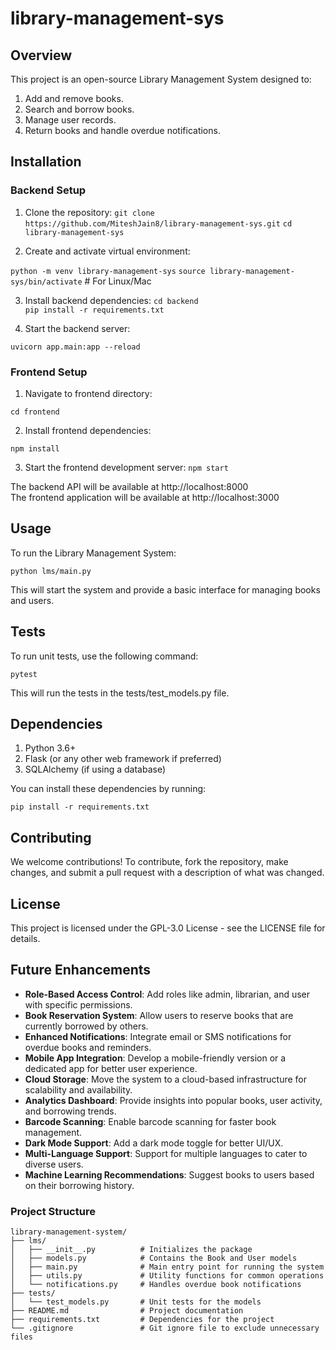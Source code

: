 # library-management-sys

## Overview
This project is an open-source Library Management System designed to:
1. Add and remove books.
2. Search and borrow books.
3. Manage user records.
4. Return books and handle overdue notifications.


## Installation

### Backend Setup
1. Clone the repository:
`git clone https://github.com/MiteshJain8/library-management-sys.git`
`cd library-management-sys`


2. Create and activate virtual environment:

`python -m venv library-management-sys`
`source library-management-sys/bin/activate`  # For Linux/Mac


3. Install backend dependencies:
`cd backend`  
`pip install -r requirements.txt`  


4. Start the backend server:

`uvicorn app.main:app --reload`


### Frontend Setup
1. Navigate to frontend directory:

`cd frontend`


2. Install frontend dependencies:

`npm install` 


3. Start the frontend development server:
`npm start`


The backend API will be available at http://localhost:8000  
The frontend application will be available at http://localhost:3000

## Usage
To run the Library Management System:

    python lms/main.py

This will start the system and provide a basic interface for managing books and users.

## Tests
To run unit tests, use the following command:

    pytest

This will run the tests in the tests/test_models.py file.

## Dependencies

1. Python 3.6+
2. Flask (or any other web framework if preferred)
3. SQLAlchemy (if using a database)

You can install these dependencies by running:

    pip install -r requirements.txt


## Contributing
We welcome contributions! To contribute, fork the repository, make changes, and submit a pull request with a description of what was changed.

## License
This project is licensed under the GPL-3.0 License - see the LICENSE file for details.
## Future Enhancements

- **Role-Based Access Control**: Add roles like admin, librarian, and user with specific permissions.
- **Book Reservation System**: Allow users to reserve books that are currently borrowed by others.
- **Enhanced Notifications**: Integrate email or SMS notifications for overdue books and reminders.
- **Mobile App Integration**: Develop a mobile-friendly version or a dedicated app for better user experience.
- **Cloud Storage**: Move the system to a cloud-based infrastructure for scalability and availability.
- **Analytics Dashboard**: Provide insights into popular books, user activity, and borrowing trends.
- **Barcode Scanning**: Enable barcode scanning for faster book management.
- **Dark Mode Support**: Add a dark mode toggle for better UI/UX.
- **Multi-Language Support**: Support for multiple languages to cater to diverse users.
- **Machine Learning Recommendations**: Suggest books to users based on their borrowing history.


### Project Structure

```plaintext
library-management-system/
├── lms/
│   ├── __init__.py          # Initializes the package
│   ├── models.py            # Contains the Book and User models
│   ├── main.py              # Main entry point for running the system
│   ├── utils.py             # Utility functions for common operations
│   └── notifications.py     # Handles overdue book notifications
├── tests/
│   └── test_models.py       # Unit tests for the models
├── README.md                # Project documentation
├── requirements.txt         # Dependencies for the project
└── .gitignore               # Git ignore file to exclude unnecessary files
